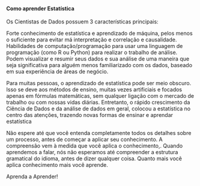 #### Como aprender Estatística

Os Cientistas de Dados possuem 3 características principais:

Forte conhecimento de estatística e aprendizado de máquina, pelos menos o suficiente para evitar má interpretação e correlação e causalidade.
Habilidades de computação/programação para usar uma linguagem de programação (como R ou Python) para realizar o trabalho de análise.
Podem visualizar e resumir seus dados e sua análise de uma maneira que seja significativa para alguém menos familiarizado com os dados, baseado em sua experiência de áreas de negócio.

Para muitas pessoas, o aprendizado de estatística pode ser meio obscuro. 
Isso se deve aos métodos de ensino, muitas vezes artificiais e focados apenas em fórmulas matemáticas, 
sem qualquer ligação com o mercado de trabalho ou com nossas vidas diárias.
Entretanto, o rápido crescimento da Ciência de Dados e da análise de dados em geral, 
colocou a estatística no centro das atenções, trazendo novas formas de ensinar e aprendar estatística

Não espere até que você entenda completamente todos os detalhes sobre um processo, antes de começar a aplicar seu conhecimento.
A compreensão vem à medida que você aplica o conhecimento,.
Quando aprendemos a falar, nós não esperamos até compreender a estrutura gramatical do idioma, antes de dizer qualquer coisa.
Quanto mais você aplica conhecimento mais você aprende.

Aprenda a Aprender! 

